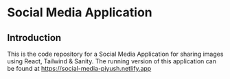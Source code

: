 # Social Media Application

## Introduction

This is the code repository for a Social Media Application for sharing images  using React, Tailwind & Sanity. The running version of this application can be found at https://social-media-piyush.netlify.app